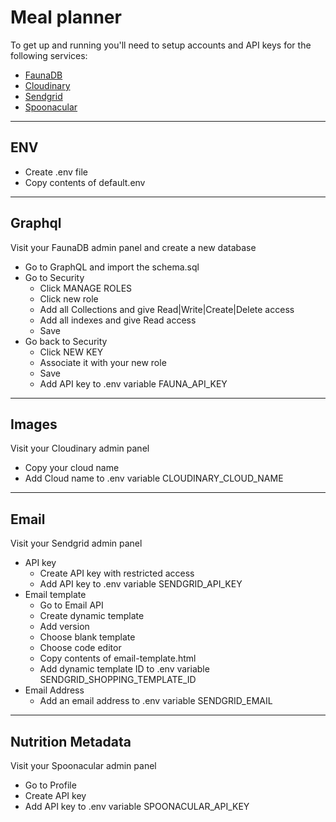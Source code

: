 <!-- @format -->

# Meal planner

To get up and running you'll need to setup accounts and API keys for the following services:

- [FaunaDB](https://fauna.com)
- [Cloudinary](https://cloudinary.com)
- [Sendgrid](https://sendgrid.com)
- [Spoonacular](https://spoonacular.com/food-api)

---

## ENV

- Create .env file
- Copy contents of default.env

---

## Graphql

Visit your FaunaDB admin panel and create a new database

- Go to GraphQL and import the schema.sql
- Go to Security
  - Click MANAGE ROLES
  - Click new role
  - Add all Collections and give Read|Write|Create|Delete access
  - Add all indexes and give Read access
  - Save
- Go back to Security
  - Click NEW KEY
  - Associate it with your new role
  - Save
  - Add API key to .env variable FAUNA_API_KEY

---

## Images

Visit your Cloudinary admin panel

- Copy your cloud name
- Add Cloud name to .env variable CLOUDINARY_CLOUD_NAME

---

## Email

Visit your Sendgrid admin panel

- API key
  - Create API key with restricted access
  - Add API key to .env variable SENDGRID_API_KEY
- Email template
  - Go to Email API
  - Create dynamic template
  - Add version
  - Choose blank template
  - Choose code editor
  - Copy contents of email-template.html
  - Add dynamic template ID to .env variable SENDGRID_SHOPPING_TEMPLATE_ID
- Email Address
  - Add an email address to .env variable SENDGRID_EMAIL

---

## Nutrition Metadata

Visit your Spoonacular admin panel

- Go to Profile
- Create API key
- Add API key to .env variable SPOONACULAR_API_KEY

